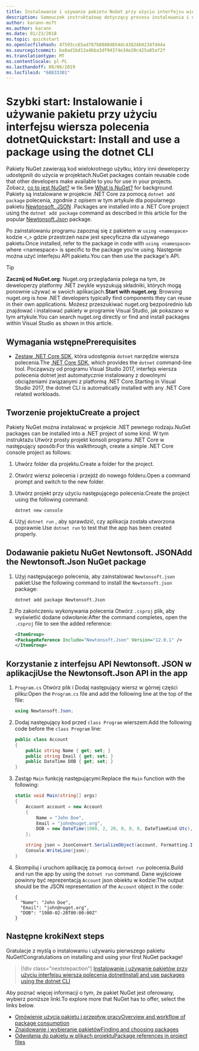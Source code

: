 ```yaml
---
title: Instalowanie i używanie pakietu NuGet przy użyciu interfejsu wiersza polecenia dotnet
description: Samouczek instruktażowy dotyczący procesu instalowania i używania pakietu NuGet w projekcie .NET Core.
author: karann-msft
ms.author: karann
ms.date: 01/23/2018
ms.topic: quickstart
ms.openlocfilehash: 47593cc65ad707b8880d854dc43824b9234fd44a
ms.sourcegitcommit: ba8ad1bd13a4bba3df94374e34e20c425a05af2f
ms.translationtype: MT
ms.contentlocale: pl-PL
ms.lasthandoff: 08/06/2019
ms.locfileid: "68833301"
---
```

# <a name="quickstart-install-and-use-a-package-using-the-dotnet-cli"></a><span data-ttu-id="b6dcd-103">Szybki start: Instalowanie i używanie pakietu przy użyciu interfejsu wiersza polecenia dotnet</span><span class="sxs-lookup"><span data-stu-id="b6dcd-103">Quickstart: Install and use a package using the dotnet CLI</span></span>

<span data-ttu-id="b6dcd-104">Pakiety NuGet zawierają kod wielokrotnego użytku, który inni deweloperzy udostępnili do użycia w projektach.</span><span class="sxs-lookup"><span data-stu-id="b6dcd-104">NuGet packages contain reusable code that other developers make available to you for use in your projects.</span></span> <span data-ttu-id="b6dcd-105">Zobacz, [co to jest NuGet?](../What-is-NuGet.md) w tle.</span><span class="sxs-lookup"><span data-stu-id="b6dcd-105">See [What is NuGet?](../What-is-NuGet.md) for background.</span></span> <span data-ttu-id="b6dcd-106">Pakiety są instalowane w projekcie .NET Core za pomocą `dotnet add package` polecenia, zgodnie z opisem w tym artykule dla popularnego pakietu [Newtonsoft. JSON](https://www.nuget.org/packages/Newtonsoft.Json/) .</span><span class="sxs-lookup"><span data-stu-id="b6dcd-106">Packages are installed into a .NET Core project using the `dotnet add package` command as described in this article for the popular [Newtonsoft.Json](https://www.nuget.org/packages/Newtonsoft.Json/) package.</span></span>

<span data-ttu-id="b6dcd-107">Po zainstalowaniu programu zapoznaj się z pakietem w `using <namespace>` kodzie \<,\> gdzie przestrzeń nazw jest specyficzna dla używanego pakietu.</span><span class="sxs-lookup"><span data-stu-id="b6dcd-107">Once installed, refer to the package in code with `using <namespace>` where \<namespace\> is specific to the package you're using.</span></span> <span data-ttu-id="b6dcd-108">Następnie można użyć interfejsu API pakietu.</span><span class="sxs-lookup"><span data-stu-id="b6dcd-108">You can then use the package's API.</span></span>

> [!Tip]
> <span data-ttu-id="b6dcd-109">**Zacznij od NuGet.org**: Nuget.org przeglądania polega na tym, że deweloperzy platformy .NET zwykle wyszukują składniki, których mogą ponownie używać w swoich aplikacjach.</span><span class="sxs-lookup"><span data-stu-id="b6dcd-109">**Start with nuget.org**: Browsing nuget.org is how .NET developers typically find components they can reuse in their own applications.</span></span> <span data-ttu-id="b6dcd-110">Możesz przeszukiwać nuget.org bezpośrednio lub znajdować i instalować pakiety w programie Visual Studio, jak pokazano w tym artykule.</span><span class="sxs-lookup"><span data-stu-id="b6dcd-110">You can search nuget.org directly or find and install packages within Visual Studio as shown in this article.</span></span>

## <a name="prerequisites"></a><span data-ttu-id="b6dcd-111">Wymagania wstępne</span><span class="sxs-lookup"><span data-stu-id="b6dcd-111">Prerequisites</span></span>

- <span data-ttu-id="b6dcd-112">[Zestaw .NET Core SDK](https://www.microsoft.com/net/download/), która udostępnia `dotnet` narzędzie wiersza polecenia.</span><span class="sxs-lookup"><span data-stu-id="b6dcd-112">The [.NET Core SDK](https://www.microsoft.com/net/download/), which provides the `dotnet` command-line tool.</span></span> <span data-ttu-id="b6dcd-113">Począwszy od programu Visual Studio 2017, interfejs wiersza polecenia dotnet jest automatycznie instalowany z dowolnymi obciążeniami związanymi z platformą .NET Core.</span><span class="sxs-lookup"><span data-stu-id="b6dcd-113">Starting in Visual Studio 2017, the dotnet CLI is automatically installed with any .NET Core related workloads.</span></span>

## <a name="create-a-project"></a><span data-ttu-id="b6dcd-114">Tworzenie projektu</span><span class="sxs-lookup"><span data-stu-id="b6dcd-114">Create a project</span></span>

<span data-ttu-id="b6dcd-115">Pakiety NuGet można instalować w projekcie .NET pewnego rodzaju.</span><span class="sxs-lookup"><span data-stu-id="b6dcd-115">NuGet packages can be installed into a .NET project of some kind.</span></span> <span data-ttu-id="b6dcd-116">W tym instruktażu Utwórz prosty projekt konsoli programu .NET Core w następujący sposób:</span><span class="sxs-lookup"><span data-stu-id="b6dcd-116">For this walkthrough, create a simple .NET Core console project as follows:</span></span>

1. <span data-ttu-id="b6dcd-117">Utwórz folder dla projektu.</span><span class="sxs-lookup"><span data-stu-id="b6dcd-117">Create a folder for the project.</span></span>

1. <span data-ttu-id="b6dcd-118">Otwórz wiersz polecenia i przejdź do nowego folderu.</span><span class="sxs-lookup"><span data-stu-id="b6dcd-118">Open a command prompt and switch to the new folder.</span></span>

1. <span data-ttu-id="b6dcd-119">Utwórz projekt przy użyciu następującego polecenia:</span><span class="sxs-lookup"><span data-stu-id="b6dcd-119">Create the project using the following command:</span></span>

    ```cli
    dotnet new console
    ```

1. <span data-ttu-id="b6dcd-120">Użyj `dotnet run` , aby sprawdzić, czy aplikacja została utworzona poprawnie.</span><span class="sxs-lookup"><span data-stu-id="b6dcd-120">Use `dotnet run` to test that the app has been created properly.</span></span>

## <a name="add-the-newtonsoftjson-nuget-package"></a><span data-ttu-id="b6dcd-121">Dodawanie pakietu NuGet Newtonsoft. JSON</span><span class="sxs-lookup"><span data-stu-id="b6dcd-121">Add the Newtonsoft.Json NuGet package</span></span>

1. <span data-ttu-id="b6dcd-122">Użyj następującego polecenia, aby zainstalować `Newtonsoft.json` pakiet:</span><span class="sxs-lookup"><span data-stu-id="b6dcd-122">Use the following command to install the `Newtonsoft.json` package:</span></span>

    ```cli
    dotnet add package Newtonsoft.Json
    ```

2. <span data-ttu-id="b6dcd-123">Po zakończeniu wykonywania polecenia Otwórz `.csproj` plik, aby wyświetlić dodane odwołanie:</span><span class="sxs-lookup"><span data-stu-id="b6dcd-123">After the command completes, open the `.csproj` file to see the added reference:</span></span>

    ```xml
   <ItemGroup>
    <PackageReference Include="Newtonsoft.Json" Version="12.0.1" />
   </ItemGroup>
    ```

## <a name="use-the-newtonsoftjson-api-in-the-app"></a><span data-ttu-id="b6dcd-124">Korzystanie z interfejsu API Newtonsoft. JSON w aplikacji</span><span class="sxs-lookup"><span data-stu-id="b6dcd-124">Use the Newtonsoft.Json API in the app</span></span>

1. <span data-ttu-id="b6dcd-125">`Program.cs` Otwórz plik i Dodaj następujący wiersz w górnej części pliku:</span><span class="sxs-lookup"><span data-stu-id="b6dcd-125">Open the `Program.cs` file and add the following line at the top of the file:</span></span>

    ```cs
    using Newtonsoft.Json;
    ```

1. <span data-ttu-id="b6dcd-126">Dodaj następujący kod przed `class Program` wierszem:</span><span class="sxs-lookup"><span data-stu-id="b6dcd-126">Add the following code before the `class Program` line:</span></span>

    ```cs
    public class Account
    {
        public string Name { get; set; }
        public string Email { get; set; }
        public DateTime DOB { get; set; }
    }
    ```

1. <span data-ttu-id="b6dcd-127">Zastąp `Main` funkcję następującymi:</span><span class="sxs-lookup"><span data-stu-id="b6dcd-127">Replace the `Main` function with the following:</span></span>

    ```cs
    static void Main(string[] args)
    {
        Account account = new Account
        {
            Name = "John Doe",
            Email = "john@nuget.org",
            DOB = new DateTime(1980, 2, 20, 0, 0, 0, DateTimeKind.Utc),
        };

        string json = JsonConvert.SerializeObject(account, Formatting.Indented);
        Console.WriteLine(json);
    }
    ```

1. <span data-ttu-id="b6dcd-128">Skompiluj i uruchom aplikację za pomocą `dotnet run` polecenia.</span><span class="sxs-lookup"><span data-stu-id="b6dcd-128">Build and run the app by using the `dotnet run` command.</span></span> <span data-ttu-id="b6dcd-129">Dane wyjściowe powinny być reprezentacją `Account` json obiektu w kodzie:</span><span class="sxs-lookup"><span data-stu-id="b6dcd-129">The output should be the JSON representation of the `Account` object in the code:</span></span>

    ```output
    {
      "Name": "John Doe",
      "Email": "john@nuget.org",
      "DOB": "1980-02-20T00:00:00Z"
    }
    ```

## <a name="next-steps"></a><span data-ttu-id="b6dcd-130">Następne kroki</span><span class="sxs-lookup"><span data-stu-id="b6dcd-130">Next steps</span></span>

<span data-ttu-id="b6dcd-131">Gratulacje z myślą o instalowaniu i używaniu pierwszego pakietu NuGet!</span><span class="sxs-lookup"><span data-stu-id="b6dcd-131">Congratulations on installing and using your first NuGet package!</span></span>

> [!div class="nextstepaction"]
> [<span data-ttu-id="b6dcd-132">Instalowanie i używanie pakietów przy użyciu interfejsu wiersza polecenia dotnet</span><span class="sxs-lookup"><span data-stu-id="b6dcd-132">Install and use packages using the dotnet CLI</span></span>](../consume-packages/install-use-packages-dotnet-cli.md)

<span data-ttu-id="b6dcd-133">Aby poznać więcej informacji o tym, że pakiet NuGet jest oferowany, wybierz poniższe linki.</span><span class="sxs-lookup"><span data-stu-id="b6dcd-133">To explore more that NuGet has to offer, select the links below.</span></span>

- [<span data-ttu-id="b6dcd-134">Omówienie użycia pakietu i przepływ pracy</span><span class="sxs-lookup"><span data-stu-id="b6dcd-134">Overview and workflow of package consumption</span></span>](../consume-packages/overview-and-workflow.md)
- [<span data-ttu-id="b6dcd-135">Znajdowanie i wybieranie pakietów</span><span class="sxs-lookup"><span data-stu-id="b6dcd-135">Finding and choosing packages</span></span>](../consume-packages/finding-and-choosing-packages.md)
- [<span data-ttu-id="b6dcd-136">Odwołania do pakietu w plikach projektu</span><span class="sxs-lookup"><span data-stu-id="b6dcd-136">Package references in project files</span></span>](../consume-packages/package-references-in-project-files.md)
